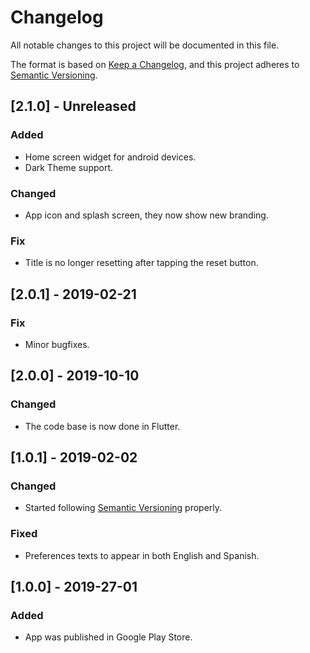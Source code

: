# Changelog

All notable changes to this project will be documented in this file.

The format is based on [Keep a Changelog](https://keepachangelog.com/en/1.0.0/),
and this project adheres to [Semantic Versioning](https://semver.org/spec/v2.0.0.html).

## [2.1.0] - Unreleased

### Added

- Home screen widget for android devices.
- Dark Theme support.

### Changed

- App icon and splash screen, they now show new branding.

### Fix

- Title is no longer resetting after tapping the reset button.

## [2.0.1] - 2019-02-21

### Fix

- Minor bugfixes.

## [2.0.0] - 2019-10-10

### Changed

- The code base is now done in Flutter.

## [1.0.1] - 2019-02-02

### Changed

- Started following [Semantic Versioning](https://semver.org) properly.

### Fixed

- Preferences texts to appear in both English and Spanish.

## [1.0.0] - 2019-27-01

### Added

- App was published in Google Play Store.
